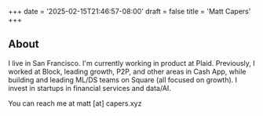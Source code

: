 +++
date = '2025-02-15T21:46:57-08:00'
draft = false
title = 'Matt Capers'
+++

## About
I live in San Francisco. I'm currently working in product at Plaid. Previously, I worked at Block, leading growth, P2P, and other areas in Cash App, while building and leading ML/DS teams on Square (all focused on growth). I invest in startups in financial services and data/AI.  

You can reach me at matt [at] capers.xyz
